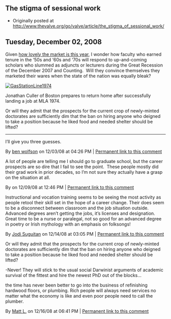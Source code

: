## The stigma of sessional work

 * Originally posted at http://www.thevalve.org/go/valve/article/the_stigma_of_sessional_work/

##  Tuesday, December 02, 2008 

Given [how lovely the market is this year](http://academiccog.blogspot.com/2008/12/movement-on-wiki.html), I wonder how faculty who earned tenure in the ‘50s and ‘60s and ‘70s will respond to up-and-coming scholars who slummed as adjuncts or lecturers during the Great Recession of the December 2007 and Counting.  Will they convince themselves they marketed their wares when the state of the nation was equally bleak?  

[![GasStationLine1974](http://acephalous.typepad.com/.a/6a00d8341c2df453ef010536338be2970c-800wi "GasStationLine1974")](http://acephalous.typepad.com/.a/6a00d8341c2df453ef010536338be2970c-pi)   

Jonathan Culler of Boston prepares to return home after successfully landing a job at MLA 1974.
  
Or will they admit that the prospects for the current crop of newly-minted doctorates are sufficiently dim that the ban on hiring anyone who deigned to take a position because he liked food and needed shelter should be lifted? 

---

I’ll give you three guesses.

By [ben wolfson](http://waste.typepad.com) on 12/03/08 at 04:26 PM | [Permanent link to this comment](http://www.thevalve.org/go/valve/article/the_stigma_of_sessional_work/#23257)
[]()

A lot of people are telling me I should go to graduate school, but the career prospects are so dire that I fail to see the point.  These people mostly did their grad work in prior decades, so I’m not sure they actually have a grasp on the situation at all.

By  on 12/09/08 at 12:46 PM | [Permanent link to this comment](http://www.thevalve.org/go/valve/article/the_stigma_of_sessional_work/#23309)
[]()

Instructional and vocation training seems to be seeing the most activity as people retool their skill set in the hope of a career change. Their does seem to be a disconnect between classroom and  the job situation outside. Advanced degrees aren’t getting the jobs, it’s licenses and designation. Great time to be a nurse or paralegal, not so good for an advanced degree in poetry or Irish mythology with an emphasis on folksongs!

By [Jodi Suguitan](http://www.atlantahomerealtor.com/about.html) on 12/14/08 at 03:05 PM | [Permanent link to this comment](http://www.thevalve.org/go/valve/article/the_stigma_of_sessional_work/#23339)
[]()

Or will they admit that the prospects for the current crop of newly-minted doctorates are sufficiently dim that the ban on hiring anyone who deigned to take a position because he liked food and needed shelter should be lifted? 

-Never! They will stick to the usual social Darwinist arguments of academic survival of the fittest and hire the newest PhD out of the blocks… 

the time has never been better to go into the business of refinishing hardwood floors, or plumbing. Rich people will always need services no matter what the economy is like and even poor people need to call the plumber.

By [Matt L.](http://affop.blogspot.com/) on 12/16/08 at 06:41 PM | [Permanent link to this comment](http://www.thevalve.org/go/valve/article/the_stigma_of_sessional_work/#23351)

